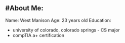 #About Me:
---
Name: West Manison
Age: 23 years old
Education:
  - university of colorado, colorado springs - CS major
  - compTIA a+ certification


